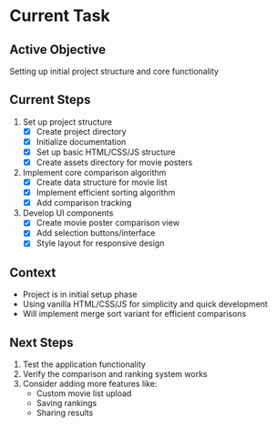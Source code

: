 # Current Task

## Active Objective
Setting up initial project structure and core functionality

## Current Steps
1. Set up project structure
   - [x] Create project directory
   - [x] Initialize documentation
   - [x] Set up basic HTML/CSS/JS structure
   - [x] Create assets directory for movie posters

2. Implement core comparison algorithm
   - [x] Create data structure for movie list
   - [x] Implement efficient sorting algorithm
   - [x] Add comparison tracking

3. Develop UI components
   - [x] Create movie poster comparison view
   - [x] Add selection buttons/interface
   - [x] Style layout for responsive design

## Context
- Project is in initial setup phase
- Using vanilla HTML/CSS/JS for simplicity and quick development
- Will implement merge sort variant for efficient comparisons

## Next Steps
1. Test the application functionality
2. Verify the comparison and ranking system works
3. Consider adding more features like:
   - Custom movie list upload
   - Saving rankings
   - Sharing results
